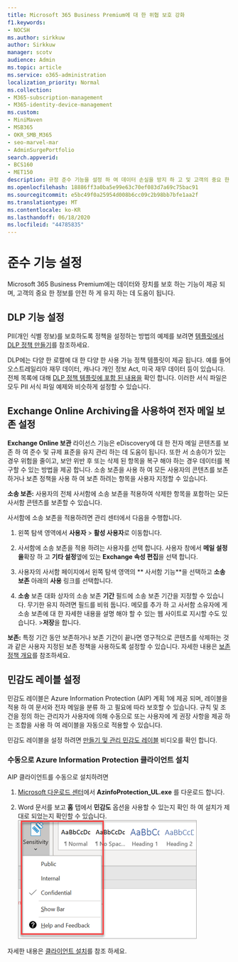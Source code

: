 ```yaml
---
title: Microsoft 365 Business Premium에 대 한 위협 보호 강화
f1.keywords:
- NOCSH
ms.author: sirkkuw
author: Sirkkuw
manager: scotv
audience: Admin
ms.topic: article
ms.service: o365-administration
localization_priority: Normal
ms.collection:
- M365-subscription-management
- M365-identity-device-management
ms.custom:
- MiniMaven
- MSB365
- OKR_SMB_M365
- seo-marvel-mar
- AdminSurgePortfolio
search.appverid:
- BCS160
- MET150
description: 규정 준수 기능을 설정 하 여 데이터 손실을 방지 하 고 및 고객의 중요 한 정보를 안전 하 게 유지 합니다.
ms.openlocfilehash: 18886ff3a0ba5e99e63c70ef083d7a69c75bac91
ms.sourcegitcommit: e5bc49f0a25954d008b6cc09c2b98bb7bfe1aa2f
ms.translationtype: MT
ms.contentlocale: ko-KR
ms.lasthandoff: 06/18/2020
ms.locfileid: "44785835"
---
```

# <a name="set-up-compliance-features"></a>준수 기능 설정

Microsoft 365 Business Premium에는 데이터와 장치를 보호 하는 기능이 제공 되며, 고객의 중요 한 정보를 안전 하 게 유지 하는 데 도움이 됩니다.

## <a name="set-up-dlp-features"></a>DLP 기능 설정

PII(개인 식별 정보)를 보호하도록 정책을 설정하는 방법의 예제를 보려면 [템플릿에서 DLP 정책 만들기](https://docs.microsoft.com/microsoft-365/compliance/create-a-dlp-policy-from-a-template)를 참조하세요. 
  
DLP에는 다양 한 로캘에 대 한 다양 한 사용 가능 정책 템플릿이 제공 됩니다. 예를 들어 오스트레일리아 재무 데이터, 캐나다 개인 정보 Act, 미국 재무 데이터 등이 있습니다. 전체 목록에 대해 [DLP 정책 템플릿에 포함 된 내용을](https://docs.microsoft.com/microsoft-365/compliance/what-the-dlp-policy-templates-include) 확인 합니다. 이러한 서식 파일은 모두 PII 서식 파일 예제와 비슷하게 설정할 수 있습니다. 
  
## <a name="set-up-email-retention-with-exchange-online-archiving"></a>Exchange Online Archiving을 사용하여 전자 메일 보존 설정

 **Exchange Online 보관** 라이선스 기능은 eDiscovery에 대 한 전자 메일 콘텐츠를 보존 하 여 준수 및 규제 표준을 유지 관리 하는 데 도움이 됩니다. 또한 서 소송이가 있는 경우 위험을 줄이고, 보안 위반 후 또는 삭제 된 항목을 복구 해야 하는 경우 데이터를 복구할 수 있는 방법을 제공 합니다. 소송 보존을 사용 하 여 모든 사용자의 콘텐츠를 보존 하거나 보존 정책을 사용 하 여 보존 하려는 항목을 사용자 지정할 수 있습니다.
  
**소송 보존:** 사용자의 전체 사서함에 소송 보존을 적용하여 삭제한 항목을 포함하는 모든 사서함 콘텐츠를 보존할 수 있습니다. 
    
사서함에 소송 보존을 적용하려면 관리 센터에서 다음을 수행합니다.
    
1. 왼쪽 탐색 영역에서 **사용자** \> **활성 사용자**로 이동합니다.
    
2. 사서함에 소송 보존을 적용 하려는 사용자를 선택 합니다. 사용자 창에서 **메일 설정을**확장 하 고 **기타 설정**옆에 있는 **Exchange 속성 편집**을 선택 합니다.
    
3. 사용자의 사서함 페이지에서 왼쪽 탐색 영역의 ** 사서함 기능**을 선택하고 **소송 보존** 아래의 **사용** 링크를 선택합니다.
    
4. **소송** 보존 대화 상자의 소송 보존 **기간** 필드에 소송 보존 기간을 지정할 수 있습니다. 무기한 유지 하려면 필드를 비워 둡니다. 메모를 추가 하 고 사서함 소유자에 게 소송 보존에 대 한 자세한 내용을 설명 해야 할 수 있는 웹 사이트로 지시할 수도 있습니다. \>**저장**을 합니다.
    
**보존:** 특정 기간 동안 보존하거나 보존 기간이 끝나면 영구적으로 콘텐츠를 삭제하는 것과 같은 사용자 지정된 보존 정책을 사용하도록 설정할 수 있습니다. 자세한 내용은 [보존 정책 개요](https://docs.microsoft.com/microsoft-365/compliance/retention-policies)를 참조하세요.

## <a name="set-up-sensitivity-labels"></a>민감도 레이블 설정

민감도 레이블은 Azure Information Protection (AIP) 계획 1에 제공 되며, 레이블을 적용 하 여 문서와 전자 메일을 분류 하 고 필요에 따라 보호할 수 있습니다. 규칙 및 조건을 정의 하는 관리자가 사용자에 의해 수동으로 또는 사용자에 게 권장 사항을 제공 하는 조합을 사용 하 여 레이블을 자동으로 적용할 수 있습니다.

민감도 레이블을 설정 하려면 [만들기 및 관리 민감도 레이블](https://support.microsoft.com/office/2fb96b54-7dd2-4f0c-ac8d-170790d4b8b9) 비디오를 확인 합니다.



### <a name="install-the-azure-information-protection-client-manually"></a>수동으로 Azure Information Protection 클라이언트 설치

AIP 클라이언트를 수동으로 설치하려면

1. [Microsoft 다운로드 센터](https://www.microsoft.com/download/details.aspx?id=53018)에서 **AzinfoProtection_UL.exe** 를 다운로드 합니다.
 
2. Word 문서를 보고 **홈** 탭에서 **민감도** 옵션을 사용할 수 있는지 확인 하 여 설치가 제대로 되었는지 확인할 수 있습니다.
<br/>![Word 문서의 보호 탭 드롭다운](../media/word-sensitivity.png)

자세한 내용은 [클라이언트 설치](https://docs.microsoft.com/azure/information-protection/infoprotect-tutorial-step3)를 참조 하세요.
